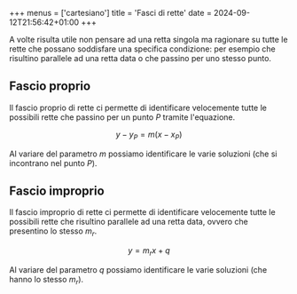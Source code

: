 +++
menus = ['cartesiano']
title = 'Fasci di rette'
date = 2024-09-12T21:56:42+01:00
+++

A volte risulta utile non pensare ad una retta singola ma ragionare su tutte le rette che possano soddisfare una specifica condizione: per esempio che risultino parallele ad una retta data o che passino per uno stesso punto. 

<h2>Fascio proprio</h2>

Il fascio proprio di rette ci permette di identificare velocemente tutte le possibili rette che passino per un punto $P$ tramite l'equazione.

$$ y - y_P = m (x - x_P) $$

Al variare del parametro $m$ possiamo identificare le varie soluzioni (che si incontrano nel punto $P$).

<h2>Fascio improprio</h2>

Il fascio improprio di rette ci permette di identificare velocemente tutte le possibili rette che risultino parallele ad una retta data, ovvero che presentino lo stesso $m_r$.

$$ y = m_r x + q $$

Al variare del parametro $q$ possiamo identificare le varie soluzioni (che hanno lo stesso $m_r$).